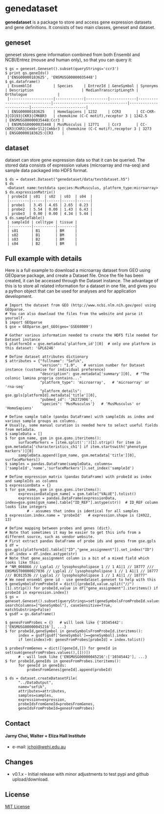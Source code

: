 genedataset
======
**genedataset** is a package to store and access gene expression datasets and gene definitions. It consists of two main classes, geneset and dataset.

## geneset
geneset stores gene information combined from both Ensembl and NCBI/Entrez (mouse and human only), so that you can query it:
```
$ gs = geneset.Geneset().subset(queryStrings='ccr3')
$ print gs.geneIds()
 ['ENSG00000183625', 'ENSMUSG00000035448']
$ gs.dataframe()
 | EnsemblId          | Species     | EntrezId | GeneSymbol | Synonyms                     | Description                      | MedianTranscriptLength | Orthologue              |
 |--------------------|-------------|----------|------------|------------------------------|----------------------------------|------------------------|-------------------------|
 | ENSG00000183625    | HomoSapiens | 1232     | CCR3       | CC-CKR-3|CD193|CKR3|CMKBR3   | chemokine (C-C motif),receptor 3 | 1242.5                 | ENSMUSG00000035448:Ccr3 |
 | ENSMUSG00000035448 | MusMusculus | 12771    | Ccr3       | CC-CKR3|CKR3|Cmkbr1l2|Cmkbr3 | chemokine (C-C motif),receptor 3 | 3273                   | ENSG00000183625:CCR3    |
```

## dataset
dataset can store gene expression data so that it can be queried. The stored data consists of expression values (microarray and rna-seq) and sample data packaged into HDF5 format.
```
$ ds = dataset.Dataset("genedataset/data/testdataset.h5")
$ ds
 <Dataset name:testdata species:MusMusculus, platform_type:microarray>
$ ds.expressionMatrix()
 | probeId | s01  | s02  | s03  | s04  |
 |---------|------|------|------|------|
 | probe1  | 3.45 | 4.65 | 2.65 | 8.23 |
 | probe2  | 5.54 | 0.00 | 1.43 | 6.43 |
 | probe3  | 0.00 | 0.00 | 4.34 | 5.44 |
$ ds.sampleTable()
 | sampleId | celltype | tissue |
 |----------|----------|--------|
 | s01      | B1       | BM     |
 | s02      | B1       | BM     |
 | s03      | B2       | BM     |
 | s04      | B2       | BM     |
```

## Full example with details
Here is a full example to download a microarray dataset from GEO using GEOparse package, and create a Dataset file.
Once the file has been created, it can be accessed through the Dataset instance. The advantage of this is to store
all related information for a dataset in one file, and gives you a python object that can be used for analyses and 
for application development.
```
# Import the dataset from GEO (http://www.ncbi.nlm.nih.gov/geo) using GEOparse.
# You can also download the files from the website and parse it yourself.
$ import GEOparse
$ gse = GEOparse.get_GEO(geo='GSE68009')

# Gather various information needed to create the HDF5 file needed for Dataset instance
$ platformId = gse.metadata['platform_id'][0]  # only one platform in this dataset: 'GPL6246'

# Define dataset attributes dictionary 
$ attributes = {"fullname": "Sefik",
                "version": "1.0",   # version number for Dataset instance (customise for individual preference)
                "description": gse.metadata['summary'][0],  # "The colonic lamina propria contains..."
                "platform_type": 'microarray',   # 'microarray' or 'rna-seq'
                "platform_details": gse.gpls[platformId].metadata['title'][0],
                "pubmed_id": '26272906',
                "species": 'MusMusculus'}   # 'MusMusculus' or 'HomoSapiens'
    
# Define sample table (pandas DataFrame) with sampleIds as index and various sample groups as columns.
# Usually, some manual curation is needed here to select useful fields from metadata.
$ sampleData = []
$ for gsm_name, gsm in gse.gsms.iteritems():
	  surfaceMarkers = [item.split(':')[1].strip() for item in gsm.metadata['characteristics_ch1'] if item.startswith('phenotype markers')][0]
	  sampleData.append([gsm_name, gsm.metadata['title'][0], surfaceMarkers])
$ samples = pandas.DataFrame(sampleData, columns=['sampleId','name','surfaceMarkers']).set_index('sampleId')
    
# Define expression matrix (pandas DataFrame) with probeId as index and sampleIds as columns
$ expressionData = {}
$ for gsm_name, gsm in gse.gsms.iteritems():
	  expressionData[gsm_name] = gsm.table["VALUE"].tolist()
	  expression = pandas.DataFrame(expressionData, index=gse.gsms[gsm_name].table["ID_REF"].astype(str))  # ID_REF column looks like integers
		  # - assumes that index is identical for all samples
$ expression.index.name = 'probeId'   # expression.shape is (24922, 13)
    
# Define mapping between probes and genes (dict).
# Note that sometimes it may be easier to get this info from a different source, such as vendor website.
# First extract pandas DataFrame of probe ids and genes from gse.gpls
$ df = gse.gpls[platformId].table[["ID","gene_assignment"]].set_index("ID")
$ df.index = df.index.astype(str)
# Note that gene_assignment column is a bit of a mixed field which looks like this:
# "NM_008866 // Lypla1 // lysophospholipase 1 // 1 A1|1 // 18777 /// ENSMUST00000027036 // Lypla1 // lysophospholipase 1 // 1 A1|1 // 18777 /// BC013536 // Lypla1 // lysophospholipase 1 // 1 A1|1 // 18777"
# We need ensembl gene id - use genedataset.geneset to help with this
$ geneSymbolsFromProbeId = dict([(probeId,value.split("//")[1].strip()) for probeId,value in df["gene_assignment"].iteritems() if probeId in expression.index])
$ gs = geneset.Geneset().subset(queryStrings=set(geneSymbolsFromProbeId.values()), searchColumns=["GeneSymbol"], caseSensitive=True, matchSubstring=False)
$ gsdf = gs.dataframe()
    
$ genesFromProbes = {}   # will look like {'10345442': ['ENSMUSG00000045216'], ...}
$ for probeId,geneSymbol in geneSymbolsFromProbeId.iteritems():
	  index = gsdf[gsdf['GeneSymbol']==geneSymbol].index
	  if len(index)>0: genesFromProbes[probeId] = index.tolist()

$ probesFromGenes = dict([(geneId,[]) for geneId in set(sum(genesFromProbes.values(),[]))])
	  # - will look like {'ENSMUSG00000045216':['10345442'], ...}
$ for probeId,geneIds in genesFromProbes.iteritems():
	  for geneId in geneIds:
		  probesFromGenes[geneId].append(probeId)

$ ds = dataset.createDatasetFile(
	  "../DataOutput",
	  name="sefik", 
	  attributes=attributes, 
	  samples=samples,
	  expression=expression, 
	  probeIdsFromGeneId=probesFromGenes,
	  geneIdsFromProbeId=genesFromProbes)
```

## Contact
#### Jarny Choi, Walter + Eliza Hall Institute
* e-mail: jchoi@wehi.edu.au

## Changes 
* v0.1.x - Initial release with minor adjustments to test pypi and github upload/download.

## License
[MIT License](LICENSE.txt)

